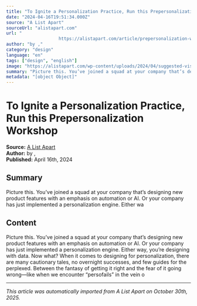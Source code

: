 ```yaml
---
title: "To Ignite a Personalization Practice, Run this Prepersonalization Workshop"
date: "2024-04-16T19:51:34.000Z"
source: "A List Apart"
sourceUrl: "alistapart.com"
url: "
					https://alistapart.com/article/prepersonalization-workshop/				"
author: "by ,"
category: "design"
language: "en"
tags: ["design", "english"]
image: "https://alistapart.com/wp-content/uploads/2024/04/suggested-vistas-1024x684.jpg"
summary: "Picture this. You’ve joined a squad at your company that’s designing new product features with an emphasis on automation or AI. Or your company has just implemented a personalization engine. Either wa"
metadata: "[object Object]"
---
```


# To Ignite a Personalization Practice, Run this Prepersonalization Workshop

**Source:** [A List Apart](
					https://alistapart.com/article/prepersonalization-workshop/				)  
**Author:** by ,  
**Published:** April 16th, 2024  

## Summary

Picture this. You’ve joined a squad at your company that’s designing new product features with an emphasis on automation or AI. Or your company has just implemented a personalization engine. Either wa

## Content

Picture this. You’ve joined a squad at your company that’s designing new product features with an emphasis on automation or AI. Or your company has just implemented a personalization engine. Either way, you’re designing with data. Now what? When it comes to designing for personalization, there are many cautionary tales, no overnight successes, and few guides for the perplexed. Between the fantasy of getting it right and the fear of it going wrong—like when we encounter “persofails” in the vein o

---

*This article was automatically imported from A List Apart on October 30th, 2025.*
